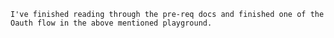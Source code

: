 ```I've finished reading through the pre-req docs and finished one of the Oauth flow in the above mentioned playground.```
